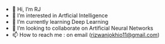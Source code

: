 - 👋 Hi, I’m RJ
- 👀 I’m interested in Artficial Intelligence
- 🌱 I’m currently learning Deep Learning
- 💞️ I’m looking to collaborate on Artificial Neural Networks
- 📫 How to reach me : on email (rizwanjokhio11@gmail.com)

<!---
RJFID/RJFID is a ✨ special ✨ repository because its `README.md` (this file) appears on your GitHub profile.
You can click the Preview link to take a look at your changes.
--->
